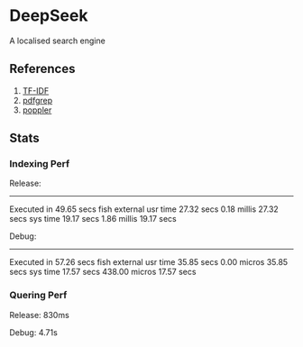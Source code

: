 # DeepSeek

A localised search engine


## References
1. [TF-IDF](https://en.wikipedia.org/wiki/Tf–idf)
2. [pdfgrep](https://pdfgrep.org/)
3. [poppler]()

## Stats
### Indexing Perf
   Release:
   ________________________________________________________
   Executed in   49.65 secs    fish           external
      usr time   27.32 secs    0.18 millis   27.32 secs
      sys time   19.17 secs    1.86 millis   19.17 secs

   Debug:
   ________________________________________________________
   Executed in   57.26 secs    fish           external
      usr time   35.85 secs    0.00 micros   35.85 secs
      sys time   17.57 secs  438.00 micros   17.57 secs

### Quering Perf
Release:
   830ms

Debug:
   4.71s
